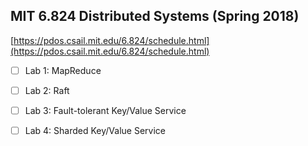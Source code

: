 ## MIT 6.824 Distributed Systems (Spring 2018)

[https://pdos.csail.mit.edu/6.824/schedule.html](https://pdos.csail.mit.edu/6.824/schedule.html)

- [ ] Lab 1: MapReduce

- [ ] Lab 2: Raft

- [ ] Lab 3: Fault-tolerant Key/Value Service

- [ ] Lab 4: Sharded Key/Value Service

